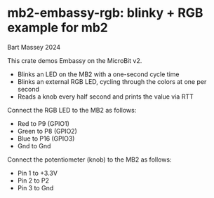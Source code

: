 # mb2-embassy-rgb: blinky + RGB example for mb2
Bart Massey 2024

This crate demos Embassy on the MicroBit v2. 

* Blinks an LED on the MB2 with a one-second cycle time
* Blinks an external RGB LED, cycling through the colors at
  one per second
* Reads a knob every half second and prints the value via
  RTT

Connect the RGB LED to the MB2 as follows:

* Red to P9 (GPIO1)
* Green to P8 (GPIO2)
* Blue to P16 (GPIO3)
* Gnd to Gnd

Connect the potentiometer (knob) to the MB2 as follows:

* Pin 1 to +3.3V
* Pin 2 to P2
* Pin 3 to Gnd

